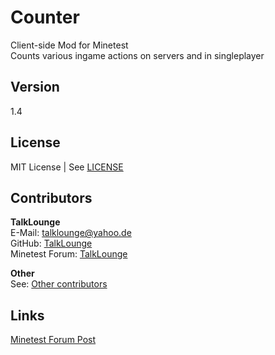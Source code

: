 # Counter
Client-side Mod for Minetest  
Counts various ingame actions on servers and in singleplayer

## Version
1.4

## License
MIT License | See [LICENSE](https://github.com/TalkLounge/counter/blob/master/LICENSE "Link to LICENSE")

## Contributors
**TalkLounge**  
E-Mail: talklounge@yahoo.de  
GitHub: [TalkLounge](https://github.com/TalkLounge/ "Link to TalkLounge's GitHub account")  
Minetest Forum: [TalkLounge](https://forum.minetest.net/memberlist.php?mode=viewprofile&u=20862 "Link to TalkLounge's forum account")

**Other**  
See: [Other contributors](https://github.com/TalkLounge/counter/graphs/contributors "Link to other contributors")

## Links
[Minetest Forum Post](https://forum.minetest.net/viewtopic.php?f=53&t=18039 "Link to Minetest forum post")